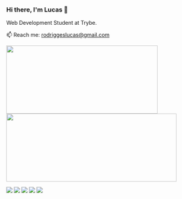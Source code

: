 ### Hi there, I'm Lucas 👋

Web Development Student at Trybe. 

📫 Reach me: rodriggeslucas@gmail.com

<div align="left">
  <a href="https://github.com/lucas-rodrigges">
  <img height="180" width="400" src="https://github-readme-stats.vercel.app/api?username=lucas-rodrigges&show_icons=true&theme=react&include_all_commits=true&count_private=true"/>
 <img height="180" width="450" src="https://github-readme-stats.vercel.app/api/top-langs/?username=lucas-rodrigges&layout=compact&langs_count=7&theme=react"/>
</div>
  
<div> 
  
<a href="https://www.linkedin.com/in/lucas-rodrigues-5435a1233" target="_blank"><img src="https://img.shields.io/badge/-LinkedIn-%230077B5?style=for-the-badge&logo=linkedin&logoColor=white" target="_blank"></a> 
<a href="https://instagram.com/rodrigges_" target="_blank"><img src="https://img.shields.io/badge/-Instagram-%23E4405F?style=for-the-badge&logo=instagram&logoColor=white" target="_blank"></a>
<a href="https://twitter.com/rodrigges_" target="_blank"><img src="https://img.shields.io/badge/Twitter-1DA1F2?style=for-the-badge&logo=twitter&logoColor=white" target="_blank"></a>
<a href="https://www.twitch.tv/rodrigges_" target="_blank"><img src="https://img.shields.io/badge/Twitch-9146FF?style=for-the-badge&logo=twitch&logoColor=white" target="_blank"></a>
<a href = "mailto:rodriggeslucas@gmail.com"><img src="https://img.shields.io/badge/-Gmail-%23333?style=for-the-badge&logo=gmail&logoColor=white" target="_blank"></a>
    
    
    
</div>
